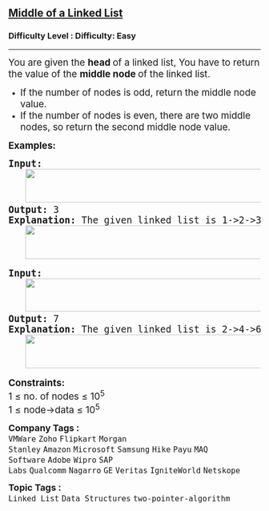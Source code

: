 <h2><a href="https://www.geeksforgeeks.org/problems/finding-middle-element-in-a-linked-list/0">Middle of a Linked List</a></h2><h3>Difficulty Level : Difficulty: Easy</h3><hr><div class="problems_problem_content__Xm_eO"><p><span style="font-size: 14pt;">You are given the <strong>head </strong>of a linked list, You have to return the value of the <strong>middle node </strong>of the linked list. <br></span></p>
<ul>
<li><span style="font-size: 14pt;">If the number of nodes is odd, return the middle node value.</span></li>
<li><span style="font-size: 14pt;">If the number of nodes is even, there are two middle nodes, so return the second middle node value.</span></li>
</ul>
<p><span style="font-size: 14pt;"><strong>Examples:</strong></span></p>
<pre><span style="font-size: 14pt;"><strong>Input: <br>   <img src="https://media.geeksforgeeks.org/img-practice/prod/addEditProblem/908246/Web/Other/blobid0_1756126203.webp" width="505" height="67"></strong>
<strong>Output: </strong>3<br><strong>Explanation:</strong> The given linked list is 1-&gt;2-&gt;3-&gt;4-&gt;5 and its middle is 3.<br>   <img src="https://media.geeksforgeeks.org/img-practice/prod/addEditProblem/908246/Web/Other/blobid1_1756126356.webp" width="506" height="67"></span></pre>
<pre><span style="font-size: 14pt;"><strong>Input:</strong><br>   <img src="https://media.geeksforgeeks.org/img-practice/prod/addEditProblem/908246/Web/Other/blobid2_1756126428.webp" width="567" height="66"><br><strong>Output: </strong>7 <br><strong>Explanation:</strong> The given linked list is 2-&gt;4-&gt;6-&gt;7-&gt;5-&gt;1 so, there are two middle node 6 and 7, return the second middle node as 7.<br>   <img src="https://media.geeksforgeeks.org/img-practice/prod/addEditProblem/908246/Web/Other/blobid4_1756126588.jpg" width="571" height="67"></span></pre>
<p><span style="font-size: 14pt;"><strong>Constraints:</strong><br>1 ≤ no. of nodes ≤ 10<sup>5</sup><br>1 ≤ node-&gt;data ≤ 10<sup>5</sup></span></p></div><p><span style=font-size:18px><strong>Company Tags : </strong><br><code>VMWare</code>&nbsp;<code>Zoho</code>&nbsp;<code>Flipkart</code>&nbsp;<code>Morgan Stanley</code>&nbsp;<code>Amazon</code>&nbsp;<code>Microsoft</code>&nbsp;<code>Samsung</code>&nbsp;<code>Hike</code>&nbsp;<code>Payu</code>&nbsp;<code>MAQ Software</code>&nbsp;<code>Adobe</code>&nbsp;<code>Wipro</code>&nbsp;<code>SAP Labs</code>&nbsp;<code>Qualcomm</code>&nbsp;<code>Nagarro</code>&nbsp;<code>GE</code>&nbsp;<code>Veritas</code>&nbsp;<code>IgniteWorld</code>&nbsp;<code>Netskope</code>&nbsp;<br><p><span style=font-size:18px><strong>Topic Tags : </strong><br><code>Linked List</code>&nbsp;<code>Data Structures</code>&nbsp;<code>two-pointer-algorithm</code>&nbsp;